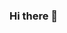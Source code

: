 ### Hi there 👋

<!--
**Ella-edwards/Ella-edwards** is a ✨ _special_ ✨ repository because its `README.md` (this file) appears on your GitHub profile.

Here are some ideas to get you started:


Hi I'm Ella Edwards, I am From Alabama and im a college student at Athens State University working on my computer science degree. I am currently learning C++ and I also have some background in phython. when i get out of college I would like to get a job in cybersecurity. 


- 🔭 I’m currently working on ...
- 🌱 I’m currently learning ...
- 👯 I’m looking to collaborate on ...
- 🤔 I’m looking for help with ...
- 💬 Ask me about ...
- 📫 How to reach me: ...
- 😄 Pronouns: ...
- ⚡ Fun fact: ...
-->
